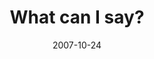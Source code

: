 ---
layout: base.njk
title : 'What can I say?' 
view_title : 'What can I say?' 
year : '2007' 
date : '2007-10-24' 
img_file : '/drawing/whatcanisay.png' 
html_file : 'whatcanisay' 
next_html : 'nomorelittlebabies.html' 
year_order : '222' 
permalink : "title/{{html_file}}.html"
---
